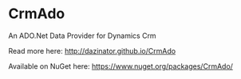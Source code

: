 CrmAdo
=======================

An ADO.Net Data Provider for Dynamics Crm

Read more here: http://dazinator.github.io/CrmAdo 

Available on NuGet here: https://www.nuget.org/packages/CrmAdo/

